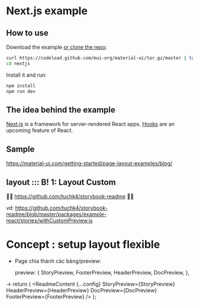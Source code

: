 # Next.js example

## How to use

Download the example [or clone the repo](https://github.com/mui-org/material-ui):

```sh
curl https://codeload.github.com/mui-org/material-ui/tar.gz/master | tar -xz --strip=2  material-ui-master/examples/nextjs
cd nextjs
```

Install it and run:

```sh
npm install
npm run dev
```

## The idea behind the example

[Next.js](https://github.com/zeit/next.js) is a framework for server-rendered React apps.
[Hooks](https://reactjs.org/docs/hooks-state.html) are an upcoming feature of React.



## Sample

https://material-ui.com/getting-started/page-layout-examples/blog/


## layout ::: B! 1: Layout Custom

🚀🚀 https://github.com/tuchk4/storybook-readme 🚀🚀

vd: https://github.com/tuchk4/storybook-readme/blob/master/packages/example-react/stories/withCustomPreview.js

# Concept : setup layout flexible

- Page chia thành các bảng/preview:

    preview: {
        StoryPreview,
        FooterPreview,
        HeaderPreview,
        DocPreview,
      },


->
return (
      <ReadmeContent
       {...config}
        StoryPreview={StoryPreview}
        HeaderPreview={HeaderPreview}
        DocPreview={DocPreview}
        FooterPreview={FooterPreview}
      />
    );